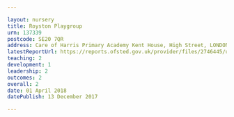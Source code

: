 ```yaml
---

layout: nursery
title: Royston Playgroup
urn: 137339
postcode: SE20 7QR
address: Care of Harris Primary Academy Kent House, High Street, LONDON, SE20 7QR
latestReportUrl: https://reports.ofsted.gov.uk/provider/files/2746445/urn/137339.pdf
teaching: 2
development: 1
leadership: 2
outcomes: 2
overall: 2
date: 01 April 2018 
datePublish: 13 December 2017

---
```

